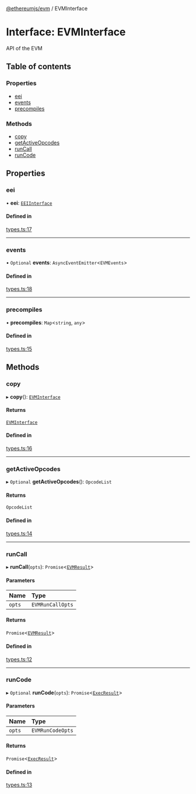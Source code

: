 [@ethereumjs/evm](../README.md) / EVMInterface

# Interface: EVMInterface

API of the EVM

## Table of contents

### Properties

- [eei](EVMInterface.md#eei)
- [events](EVMInterface.md#events)
- [precompiles](EVMInterface.md#precompiles)

### Methods

- [copy](EVMInterface.md#copy)
- [getActiveOpcodes](EVMInterface.md#getactiveopcodes)
- [runCall](EVMInterface.md#runcall)
- [runCode](EVMInterface.md#runcode)

## Properties

### eei

• **eei**: [`EEIInterface`](EEIInterface.md)

#### Defined in

[types.ts:17](https://github.com/ethereumjs/ethereumjs-monorepo/blob/master/packages/evm/src/types.ts#L17)

___

### events

• `Optional` **events**: `AsyncEventEmitter`<`EVMEvents`\>

#### Defined in

[types.ts:18](https://github.com/ethereumjs/ethereumjs-monorepo/blob/master/packages/evm/src/types.ts#L18)

___

### precompiles

• **precompiles**: `Map`<`string`, `any`\>

#### Defined in

[types.ts:15](https://github.com/ethereumjs/ethereumjs-monorepo/blob/master/packages/evm/src/types.ts#L15)

## Methods

### copy

▸ **copy**(): [`EVMInterface`](EVMInterface.md)

#### Returns

[`EVMInterface`](EVMInterface.md)

#### Defined in

[types.ts:16](https://github.com/ethereumjs/ethereumjs-monorepo/blob/master/packages/evm/src/types.ts#L16)

___

### getActiveOpcodes

▸ `Optional` **getActiveOpcodes**(): `OpcodeList`

#### Returns

`OpcodeList`

#### Defined in

[types.ts:14](https://github.com/ethereumjs/ethereumjs-monorepo/blob/master/packages/evm/src/types.ts#L14)

___

### runCall

▸ **runCall**(`opts`): `Promise`<[`EVMResult`](EVMResult.md)\>

#### Parameters

| Name | Type |
| :------ | :------ |
| `opts` | `EVMRunCallOpts` |

#### Returns

`Promise`<[`EVMResult`](EVMResult.md)\>

#### Defined in

[types.ts:12](https://github.com/ethereumjs/ethereumjs-monorepo/blob/master/packages/evm/src/types.ts#L12)

___

### runCode

▸ `Optional` **runCode**(`opts`): `Promise`<[`ExecResult`](ExecResult.md)\>

#### Parameters

| Name | Type |
| :------ | :------ |
| `opts` | `EVMRunCodeOpts` |

#### Returns

`Promise`<[`ExecResult`](ExecResult.md)\>

#### Defined in

[types.ts:13](https://github.com/ethereumjs/ethereumjs-monorepo/blob/master/packages/evm/src/types.ts#L13)
